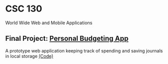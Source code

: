 # CSC 130
World Wide Web and Mobile Applications

## Final Project: [Personal Budgeting App](https://belinajang.github.io/CSC-130/)
A prototype web application keeping track of spending and saving journals in local storage
[(Code)](https://github.com/BelinaJang/CSC-130/tree/main/project)
